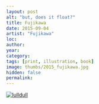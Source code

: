 ```yaml
---
layout: post
alt: "but, does it float?"
title: Fujikawa
date: 2015-09-04
artist: "Fujikawa"
loc: 
author: 
year: 
category: 
tags: [print, illustration, book]
image: thumbs/2015_fujikawa.jpg
hidden: false
permalink:
---
```



<div class="post_image">
	<a href="{{ site.baseurl }}/images/posts/2015_fujikawa/001.jpg" target="_blank">
	<img src="{{ site.baseurl }}/images/posts/2015_fujikawa/001.jpg" alt="lulldull"></a>
</div>


